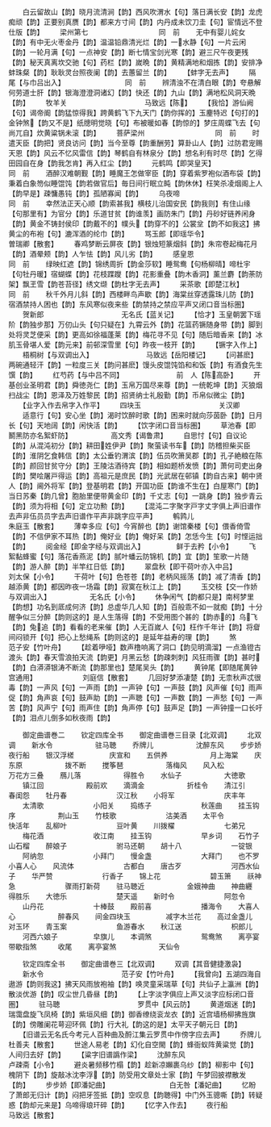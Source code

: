<!-- { "loadSidebar": true } -->
　　白云留故山【韵】晓月流清涧【韵】西风吹渭水【句】落日满长安【韵】龙虎痴顽【韵】正要别真赝【韵】都来方寸间【韵】内丹成未饮刀圭【句】宦情远不登仕版【韵】
　　梁州第七　　　　　　　　　　同　前
　　无中有婴儿姹女【韵】有中无火枣金丹【韵】温温铅鼎清光烂【韵】一水静【句】一片云闲【韵】一轮月满【句】一点神安【韵】断七情宝剑光寒【韵】避三尺午夜更残【韵】秘天真离坎交驰【句】药栏【韵】嵗晩【韵】黄精满地和烟拣【韵】安排净蚌珠粲【韵】耿耿灵台照夜阑【韵】去蕙留兰【韵】
　　【蚌字无去声】
　　隔尾【与巾吕出入】　　　　　　　　　同　前
　　辨清浊不在清白眼【韵】夸悬解何劳道士肝【韵】银海澄澄洞诸幻【韵】快还【韵】九山【韵】满地松风洞天晩【韵】
　　牧羊关　　　　　　　　　　　马致远【陈】
　　【我恰】游仙阙【句】谒帝阍【韵猛惊得我】跨黄鹤飞下九天门【韵你挥的】玉麈特迟【句打的】金钟煞【韵又不是】纸牕明觉晓【句】布被暖如春【韵惊的】梦庄周蝶飞去【句尚兀自】炊黄粱锅未滚【韵】
　　菩萨梁州　　　　　　　　　　同　前
　　时遣天臣【韵把】贤良访问【韵】当今至尊【韵重酬劳】算卦山人【韵】过防君宠赐天恩【韵】风云不忆风雷信【韵】琴鹤自有林泉分【韵】想名利有时尽【韵】乞得田园自在身【韵我怎肯】再入红尘【韵】
　　元鹤鸣【即哭皇天】　　　　　　　　　同　前
　　酒醉汉难朝觐【韵】睡魔王怎做宰臣【韵】穿着紫罗袍似酒布袋【韵】秉着白象笏似睡馄饨【韵若做官后】毎日间行眠立盹【韵休休】枉笑杀凌烟阁上人【韵早是】疎慵愚钝【韵】孤陋寡闻【韵】
　　乌夜啼　　　　　　　　　　　同　前
　　幸然法正天心顺【韵索甚我】横枝儿治国安民【韵我则】有住山缘【句那里有】为官分【韵】乐道甘贫【韵谁羡】画防朱门【韵】丹砂好链养闲身【韵】黄金不铸封侯印【韵戴不的】幞头【韵穿不的】公裳坌【韵不如我这】拂黄尘的布袍【句】漉浑酒的纶巾【韵】
　　骂玉郎【即瑶华令】　　　　　　　　　曽瑞卿【散套】
　　春鸡梦断云屏夜【韵】银烛短篆烟斜【韵】朱帘卷起梅花月【韵】酒晕颊【韵】人乍怯【韵】风儿劣【韵】
　　感皇恩　　　　　　　　　　　同　前
　　绿映红遮【韵】锦绣周折【韵金莎软】睡鸳鸯【句杨柳晴】啼杜宇【句牡丹暖】宿蝴蝶【韵】花枝蹀躞【韵】花影重叠【韵木香洞】薰兰麝【韵荼防架】飘玊雪【韵苍苔径】绣文缬【韵杜字无去声】
　　采茶歌【即楚江秋】　　　　　　　　　同　前
　　秋千外月儿斜【韵】西楼畔鸟声歇【韵】海棠丝穿透露珠儿防【韵】宿酒禁持人困也【韵】东风寒似夜来些【韵禁持之禁应平声又闭口音当标圏】
　　贺新郎　　　　　　　　　　　无名氏【蓝关记】
　　【恰才】玉皇朝罢下瑶阶【韵独步那】万仞山头【句只疑在】九霄云外【韵】花篮药镢随身带【韵】脚到处将灵芝便采【韵】更高如徐福蓬莱【韵】梅花寻不见【句】随后暗香来【韵】冰肌玉骨堪人爱【韵元来】前邨深雪里【句】昨夜一枝开【韵】
　　【镢字入作上】
　　梧桐树【与双调出入】　　　　　　　　马致远【岳阳楼记】
　　【问甚麽】两碗通轻汗【韵】一粒度三关【韵问甚麽】馒头皮馄饨馅和和饭【韵】有酒食先生馔【韵】
　　红芍药【与中吕不同】　　　　　　　　前　人【陈高卧】
　　开基创业圣明君【韵】舜徳尧仁【韵】玉帛万国尽来尊【韵】一统乾坤【韵】灭狼烟扫战尘【韵】恩泽及万姓黎民【韵】招贤纳士礼殷勤【韵】币帛似微尘【韵】
　　【业字入作去帛字入作平】
　　四块玉　　　　　　　　　　　关汉卿
　　适意行【句】安心坐【韵】渴时饮醉时歌【韵】困来时就向莎茵卧【韵】日月长【句】天地阔【韵】闲快活【韵】
　　【饮字闭口音当标圏】
　　草池春【即鬭黑防亦名絮虾防】　　　　　　高文秀【谒鲁肃】
　　自思忖【句】自议论【韵】从混沌初分【韵】耕田姓伊尹【韵】聚萤读书车【韵】防稽担柴买臣【韵】淮阴乞食韩信【韵】太公垂钓渭滨【韵】伍员吹箫吴郡【韵】孔子絶粮在陈【韵】颜回甘贫守分【韵】王陵沽酒待宾【韵】相如题桥发愤【韵】萧何司吏出身【韵】樊哙屠戸得运【韵】高祖元是庶民【韵】光武居在邨镇【韵自古来】朝中贤人【韵】阃外将军【韵】登基明君【韵】开国功臣【韵谁不生在】白屋寒门【韵】当日苏秦【韵几曾】胞胎里便带黄金印【韵】千丈志【句】一跳身【韵】独步青云【韵】须为将相【句】定立功勲【韵】
　　【混沌二字聚字戸字丈字俱上声旧谱作去声非伍员员字去声旧谱作平声非跳字应平声】
　　鹌鹑儿　　　　　　　　　　　朱庭玉【散套】
　　薄幸多应【句】今宵醉也【韵】谢馆秦楼【句】偎香倚雪【韵】不信伊家不耳热【韵】俺好业【韵】俺好呆【韵】怎恁今生【句】时悭运拙【韵】
　　阅金经【即金字经与双调出入】　　　　　鲜于去矜【小令】
　　飞絮黏蜂蜜【句】落花香燕泥【韵】腻叶蟠云防锦机【韵】宜【韵】笙歌一片随【韵】游人醉【韵】半竿红日低【韵】
　　翠盘秋【即干荷叶亦入中吕】　　　　　　　刘太保【小令】
　　干荷叶【句】色苍苍【韵】老柄风摇荡【韵】减了清香【韵】越添黄【韵】都因昨夜一场霜【韵】寂寞在秋江上【韵】
　　玉交枝【交一作娇与双调出入】　　　　　　无名氏【小令】
　　休争闲气【韵都只是】南柯梦里【韵想】功名到厎成何济【韵】总虚华几人知【韵】百般乖不如一就痴【韵】十分醒争似三分醉【韵则这的】是人生落得【韵】不受用图个甚的【韵赤的】乌飞【韵】兔追【韵】看看的老来催【韵】人无百嵗人【句】枉作千年计【韵】将睂间闷锁开【句】把心上愁绳系【韵则这的】是延年益寿的理【韵】
　　煞　　　　　　　　　　　　　范子安【竹叶舟】
　　【趁着吚哑】数声橹响离了洞口【韵见明滴溜】一点渔镫古渡头【韵】春天雪浪拍天流【韵更】月黑云愁【韵疎刺刺】风狂雨骤【韵】甚时【韵】白漭漭银涛不断流【韵那里也】楚尾吴头【韵】
　　黄钟尾【即随尾黄钟宫通用】　　　　　　　刘庭信【散套】
　　几回好梦添凄楚【韵】无柰秋声忒很毒【韵】一声风【句】一声雨【韵】一声钟【句】一声鼓【韵】风声催【句】雨声促【韵】角声哀【句】鼓声助【韵】一声聴【句】一声数【韵】一声愁【句】一声苦【韵】风声宁【句】雨声住【韵】角声停【句】鼓声足【韵】一声钟撞一口长吁【韵】泪点儿倒多如秋夜雨【韵】

　　御定曲谱巻二
　　钦定四库全书
　　御定曲谱巻三目录【北双调】
　　北双调
　　新水令　　　　　　驻马聴
　　乔牌儿　　　　　　沈醉东风
　　步步娇　　　　　　夜行船
　　银汉浮槎　　　　　庆宣和
　　五供养　　　　　　月上海棠
　　庆东原　　　　　　拨不断
　　搅筝琶　　　　　　落梅风
　　风入松　　　　　　万花方三叠
　　鴈儿落　　　　　　得胜令
　　水仙子　　　　　　大徳歌
　　镇江回　　　　　　殿前欢
　　滴滴金　　　　　　折桂令
　　清江引　　　　　　春闺怨
　　牡丹春　　　　　　　汉江秋
　　小将军　　　　　　　庆丰年
　　太清歌　　　　　　　小阳关
　　捣练子　　　　　　　秋莲曲
　　挂玉钩序　　　　　　荆山玉
　　竹枝歌　　　　　　　沽美酒
　　太平令　　　　　　　快活年
　　乱柳叶　　　　　　　豆叶黄
　　川拨櫂　　　　　　　七弟兄
　　梅花酒　　　　　　　收江南
　　挂玉钩　　　　　　　早乡词
　　石竹子　　　　　　　山石榴
　　醉娘子　　　　　　　驸马还朝
　　胡十八　　　　　　　一锭银
　　阿纳忽　　　　　　　小拜门
　　慢金盏　　　　　　　大拜门
　　也不罗　　　　　　　小喜人心
　　风流体　　　　　　　古都白
　　唐古歹　　　　　　　河西水仙子
　　华严赞　　　　　　　行香子
　　锦上花　　　　　　　碧玉箫
　　祅神急　　　　　　　骤雨打新荷
　　驻马聴近　　　　　　金娥神曲
　　神曲纒　　　　　　　得胜乐
　　大徳乐　　　　　　　楚天遥
　　新时令　　　　　　　阿忽令
　　山丹花　　　　　　　十棒鼓
　　殿前喜　　　　　　　播海令
　　大喜人心　　　　　　醉春风
　　间金四块玉　　　　　减字木兰花
　　高过金盏儿　　　　　对玉环
　　青玉案　　　　　　　鱼游春水
　　秋江送　　　　　　　枳郎儿
　　河西六娘子　　　　　皁旗儿
　　本调煞　　　　　　　鸳鸯煞
　　离亭宴带歇指煞　　　收尾
　　离亭宴煞　　　　　　天仙令

　　钦定四库全书
　　御定曲谱巻三【北双调】
　　双调【其音健捷激袅】
　　新水令　　　　　　　　　　　范子安【竹叶舟】
　　【我曾向】五湖四海自遨游【韵则我这】拂天风雨放袍袖【韵】唤灵童采瑞草【句】共仙子上瀛洲【韵】散淡优游【韵】叹尘世几昏昼【韵】
　　【上字淡字俱应上声又淡字应标闭口音圏】
　　驻马聴　　　　　　　　　　　罗贯中【风云防】
　　黄道烟迷【韵】瑞霭盘旋飞凤椅【韵】紫垣风细【韵】御香缭绕衮龙衣【韵】近宫墙杨柳拂旌旗【韵】傍雕阑花萼迎环佩【韵】行大礼【韵这的是】太平天子朝元日【韵】
　　【旧谱云无名氏今考元人百种曲及酹江集云罗贯中作傍字应去声】
　　乔牌儿　　　　　　　　　　　杜善夫【散套】
　　世途人易老【韵】幻化自空閙【韵】蜂衙蚁阵黄粱觉【韵】人间归去好【韵】
　　【粱字旧谱譌作梁】
　　沈醉东风　　　　　　　　　　卢疎斋【小令】
　　避炎暑频移竹榻【韵】趁新凉嬾裹乌纱【韵】柳影中【句】槐阴下【韵】旋敲冰沈李浮【韵】防受用文章处士家【韵】午梦回披襟散发【韵】
　　步步娇【即潘妃曲】　　　　　　　　　白无咎【潘妃曲】
　　忆盼了萧郎无归计【韵】闷把牙签抵【韵】空叹息【韵聴得】中门外玉骢嘶【韵】转疑惑【韵却元来是】乌啼得琅玕碎【韵】
　　【忆字入作去】
　　夜行船　　　　　　　　　　　马致远【散套】

